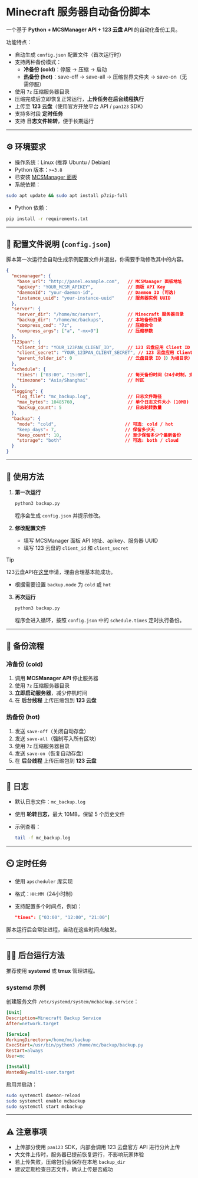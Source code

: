 # Minecraft 服务器自动备份脚本

一个基于 **Python + MCSManager API + 123 云盘 API** 的自动化备份工具。  

功能特点：
- 自动生成 `config.json` 配置文件（首次运行时）
- 支持两种备份模式：
  - **冷备份 (cold)**：停服 → 压缩 → 启动
  - **热备份 (hot)**：save-off → save-all → 压缩世界文件夹 → save-on（无需停服）
- 使用 `7z` 压缩服务器目录
- 压缩完成后立即恢复正常运行，**上传任务在后台线程执行**
- 上传至 **123 云盘**（使用官方开放平台 API / `pan123` SDK）
- 支持多时段 **定时任务**
- 支持 **日志文件轮转**，便于长期运行

---

## ⚙️ 环境要求

- 操作系统：Linux (推荐 Ubuntu / Debian)
- Python 版本：`>=3.8`
- 已安装 [MCSManager 面板](https://mcsmanager.com/)
- 系统依赖：
```bash
sudo apt update && sudo apt install p7zip-full
```

- Python 依赖：
```bash
pip install -r requirements.txt
```

---

## 📝 配置文件说明 (`config.json`)

脚本第一次运行会自动生成示例配置文件并退出，你需要手动修改其中的内容。

```json
{
  "mcsmanager": {
    "base_url": "http://panel.example.com",   // MCSManager 面板地址
    "apikey": "YOUR_MCSM_APIKEY",             // 面板 API Key
    "daemonId": "your-daemon-id",             // Daemon ID (可选)
    "instance_uuid": "your-instance-uuid"     // 服务器实例 UUID
  },
  "server": {
    "server_dir": "/home/mc/server",          // Minecraft 服务器目录
    "backup_dir": "/home/mc/backups",         // 本地备份目录
    "compress_cmd": "7z",                     // 压缩命令
    "compress_args": ["a", "-mx=9"]           // 压缩参数
  },
  "123pan": {
    "client_id": "YOUR_123PAN_CLIENT_ID",     // 123 云盘应用 Client ID
    "client_secret": "YOUR_123PAN_CLIENT_SECRET", // 123 云盘应用 Client Secret
    "parent_folder_id": 0                     // 云盘目录 ID（0 为根目录）
  },
  "schedule": {
    "times": ["03:00", "15:00"],              // 每天备份时间（24小时制，支持多个）
    "timezone": "Asia/Shanghai"               // 时区
  },
  "logging": {
    "log_file": "mc_backup.log",              // 日志文件路径
    "max_bytes": 10485760,                    // 单个日志文件大小 (10MB)
    "backup_count": 5                         // 日志轮转数量
  },
  "backup": {
    "mode": "cold",                          // 可选: cold / hot
    "keep_days": 7,                          // 保留多少天
    "keep_count": 10,                        // 至少保留多少个最新备份
    "storage": "both"                        // 可选: both / cloud
  }
}
```

---

## 🚀 使用方法

1. **第一次运行**

   ```bash
   python3 backup.py
   ```

   程序会生成 `config.json` 并提示修改。

2. **修改配置文件**

   * 填写 MCSManager 面板 API 地址、apikey、服务器 UUID
   * 填写 123 云盘的 `client_id` 和 `client_secret`
  > [!TIP]
  >
  > 123云盘API在[这里](https://www.123pan.com/developer)申请，理由合理基本能成功。
   * 根据需要设置 `backup.mode` 为 `cold` 或 `hot`

3. **再次运行**

   ```bash
   python3 backup.py
   ```

   程序会进入循环，按照 `config.json` 中的 `schedule.times` 定时执行备份。

---

## 🔄 备份流程

### 冷备份 (cold)
1. 调用 **MCSManager API** 停止服务器
2. 使用 `7z` 压缩服务器目录
3. **立即启动服务器**，减少停机时间
4. 在 **后台线程** 上传压缩包到 **123 云盘**

### 热备份 (hot)
1. 发送 `save-off`（关闭自动存盘）
2. 发送 `save-all`（强制写入所有区块）
3. 使用 `7z` 压缩服务器目录
4. 发送 `save-on`（恢复自动存盘）
5. 在 **后台线程** 上传压缩包到 **123 云盘**

---

## 📜 日志

* 默认日志文件：`mc_backup.log`
* 使用 **轮转日志**，最大 10MB，保留 5 个历史文件
* 示例查看：

  ```bash
  tail -f mc_backup.log
  ```

---

## ⏲️ 定时任务

* 使用 `apscheduler` 库实现
* 格式：`HH:MM`（24小时制）
* 支持配置多个时间点，例如：

  ```json
  "times": ["03:00", "12:00", "21:00"]
  ```

脚本运行后会常驻进程，自动在这些时间点触发。

---

## 👨‍💻 后台运行方法

推荐使用 **systemd** 或 **tmux** 管理进程。

### systemd 示例

创建服务文件 `/etc/systemd/system/mcbackup.service`：

```ini
[Unit]
Description=Minecraft Backup Service
After=network.target

[Service]
WorkingDirectory=/home/mc/backup
ExecStart=/usr/bin/python3 /home/mc/backup/backup.py
Restart=always
User=mc

[Install]
WantedBy=multi-user.target
```

启用并启动：

```bash
sudo systemctl daemon-reload
sudo systemctl enable mcbackup
sudo systemctl start mcbackup
```

---

## ⚠️ 注意事项

* 上传部分使用 `pan123` SDK，内部会调用 123 云盘官方 API 进行分片上传
* 大文件上传时，服务器已提前恢复运行，不影响玩家体验
* 若上传失败，压缩包仍会保存在本地 `backup_dir`
* 建议定期检查日志文件，确认上传是否成功
